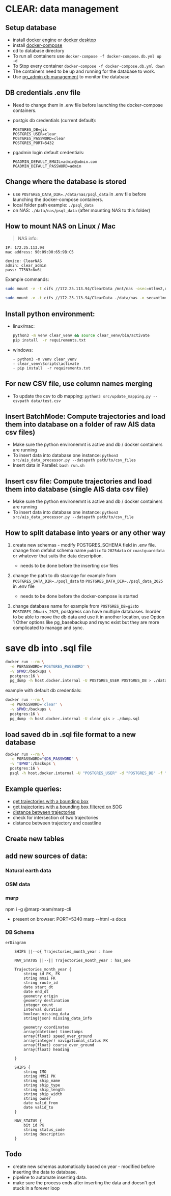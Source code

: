 # CLEAR: data management

## Setup database
- install [docker engine](https://docs.docker.com/engine/install/ubuntu/) or [docker desktop](https://docs.docker.com/desktop/)
- install [docker-compose]()
- cd to database directory
- To run all containers use `docker-compose -f docker-compose.db.yml up -d`
- To Stop every container `docker-compose -f docker-compose.db.yml down`
- The containers need to be up and running for the database to work.
- Use [pg_admin db management](http://localhost:5050) to monitor the database

## DB credentials .env file
- Need to change them in .env file before launching the docker-compose containers.
- postgis db credentials (current default):  

    ```
    POSTGRES_DB=gis                            
    POSTGRES_USER=clear
    POSTGRES_PASSWORD=clear
    POSTGRES_PORT=5432
    ```
- pgadmin login default credentials:

    ```
    PGADMIN_DEFAULT_EMAIL=admin@admin.com
    PGADMIN_DEFAULT_PASSWORD=admin
    ```




## Change where the database is stored
- use `POSTGRES_DATA_DIR=./data/nas/psql_data` in .env file before launching the docker-compose containers.
- local folder path example: `./psql_data`
- on NAS: `./data/nas/psql_data` (after mounting NAS to this folder)

## How to mount NAS on Linux / Mac
> NAS info:

```
IP: 172.25.113.94
mac address: 90:09:D0:65:9B:C5
```

```
device: ClearNAS
admin: clear_admin
pass: TT5N3c8u6L
```

Example commands:
```bash
sudo mount -v -t cifs //172.25.113.94/ClearData /mnt/nas -osec=ntlmv2,username=clear_admin,password=TT5N3c8u6L,domain=ClearNAS,vers=3.0
```

```bash
sudo mount -v -t cifs //172.25.113.94/ClearData ./data/nas -o sec=ntlmv2,username=clear_admin,password=TT5N3c8u6L,domain=ClearNAS,vers=3.0,uid=999,file_mode=0750,dir_mode=0750
```

 
## Install python environment: 

- linux/mac:
    ```bash
    python3 -m venv clear_venv && source clear_venv/bin/activate
    pip install  -r requirements.txt
    ```
- windows:
    ```
    - python3 -m venv clear_venv
    - clear_venv\Scripts\activate
    - pip install  -r requirements.txt
    ```

## For new CSV file, use column names merging
- To update the csv to db mapping: `python3 src/update_mapping.py --csvpath data/test.csv`

## Insert BatchMode: Compute trajectories and load them into database on a folder of raw AIS data csv files)
- Make sure the python environemnt is active and db / docker containers  are running
- To insert data into database one instance: `python3 src/ais_data_processor.py --datapath path/to/csv_files`
- Insert data in Parallel: `bash run.sh`

## Insert csv file: Compute trajectories and load them into database (single AIS data csv file)
- Make sure the python environemnt is active and db / docker containers  are running
- To insert data into database one instance: `python3 src/ais_data_processor.py --datapath path/to/csv_file`

## How to split database into years or any other way
1) create new schemas - modify POSTGRES_SCHEMA field in .env file. change from defalut schema name `public` to `2025data`  or `coastguarddata` or whatever that suits the data description.
    - needs to be done before the inserting csv files

2) change the path to db staorage for example from  `POSTGRES_DATA_DIR=./psql_data` to `POSTGRES_DATA_DIR=./psql_data_2025` in .env file
    - needs to be done before the docker-compose is started

3) change database name for example from `POSTGRES_DB=gis`to `POSTGRES_DB=ais_2025`, postgress can have multiple databases.
Inorder to be able to move the db data and use it in another location, use Option 1
Other options like pg_basebackup and rsync exist but they are more complicated to manage and sync.



# save db into .sql file
```bash
docker run --rm \
  -e PGPASSWORD='POSTGRES_PASSWORD' \
  -v $PWD:/backups \
  postgres:16 \
  pg_dump -h host.docker.internal -U POSTGRES_USER POSTGRES_DB > ./data/dump.sql
```

example with default db credentials:
```bash
docker run --rm \
  -e PGPASSWORD='clear' \
  -v $PWD:/backups \
  postgres:16 \
  pg_dump -h host.docker.internal -U clear gis > ./dump.sql
```

## load saved db in .sql file format to a new database

```bash
docker run --rm \
  -e PGPASSWORD="$DB_PASSWORD" \
  -v "$PWD":/backups \
  postgres:16 \
  psql -h host.docker.internal -U "POSTGRES_USER" -d "POSTGRES_DB" -f "./data/dump.sql"
```

## Example queries:
- [get trajectories with a bounding box](sql/get_trajectories_bbox.sql)
- [get trajectories with a bounding box filtered on SOG](sql/get_trajectories_bbox_sog_filter.sql)
- [distance between trajectories](sql/get_dist_traj1_to_traj2.sql)
- check for intersection of two trajectories
- distance between trajectory and coastline


## Create new tables

## add new sources of data:

### Natural earth data

### OSM data


### marp
npm i -g @marp-team/marp-cli
- present on browser: PORT=5340 marp --html -s docs

### DB Schema

```mermaid
erDiagram

    SHIPS ||--o{ Trajectories_month_year : have

    NAV_STATUS ||--|| Trajectories_month_year : has_one
    
    Trajectories_month_year {
        string id PK, FK
        string mmsi FK
        string route_id 
        date start_dt
        date end_dt
        geometry origin
        geometry destination
        integer count
        interval duration
        boolean missing_data 
        string(json) missing_data_info
       
        geometry coordinates
        array(datetime) timestamps
        array(float) speed_over_ground
        array(integer) navigational_status FK
        array(float) course_over_ground
        array(float) heading

    }

    SHIPS {
        string IMO 
        string MMSI PK
        string ship_name
        string ship_type
        string ship_length
        string ship_width
        string owner
        date valid_from
        date valid_to
    }

    NAV_STATUS {
        bit id PK
        string status_code
        string description
    }

```


## Todo

- create new schemas automatically based on year - modified before inserting the data to database.
- pipeline to automate inserting data.
- make sure the process ends after inserting the data and doesn't get stuck in a forever loop